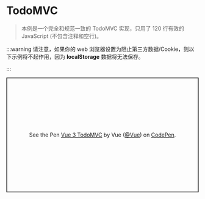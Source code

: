 # TodoMVC

> 本例是一个完全和规范一致的 TodoMVC 实现，只用了 120 行有效的 JavaScript (不包含注释和空行)。

:::warning
请注意，如果你的 web 浏览器设置为阻止第三方数据/Cookie，则以下示例将不起作用，因为 **localStorage** 数据将无法保存。


:::

<p class="codepen" data-height="300" data-theme-id="39028" data-default-tab="js,result" data-user="Vue" data-slug-hash="Yzqyozj" data-preview="true" data-editable="true" style="height: 300px; box-sizing: border-box; display: flex; align-items: center; justify-content: center; border: 2px solid; margin: 1em 0; padding: 1em;" data-pen-title="Vue 3 TodoMVC">
  <span>See the Pen <a href="https://codepen.io/team/Vue/pen/Yzqyozj">
  Vue 3 TodoMVC</a> by Vue (<a href="https://codepen.io/Vue">@Vue</a>)
  on <a href="https://codepen.io">CodePen</a>.</span>
</p>
<script async src="https://static.codepen.io/assets/embed/ei.js"></script>
